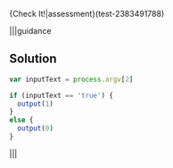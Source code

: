 {Check It!|assessment}(test-2383491788)

|||guidance
## Solution
```javascript
var inputText = process.argv[2]

if (inputText == 'true') {
  output(1)
}
else {
  output(0)
}
```
|||